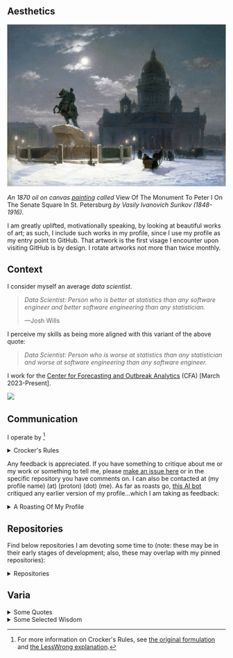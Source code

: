 ## Aesthetics

![View Of The Monument To Peter I On The Senate Square In St. Petersburg, Vasily Ivanovich Surikov (1848-1916)](https://github.com/AFg6K7h4fhy2/AFg6K7h4fhy2/raw/main/assets/profile_images/View_Of_The_Monument_To_Peter_I_On_The_Senate_Square_In_St_Petersburg_1870_Oil_On_Canvas_Realism.jpg)

_An 1870 oil on canvas [painting](https://culturical.com/view-of-the-monument-to-peter-i-on-senate-square-in-st-petersburg/) called_ View Of The Monument To Peter I On The Senate Square In St. Petersburg _by Vasily Ivanovich Surikov (1848-1916)_.

I am greatly uplifted, motivationally speaking, by looking at beautiful works of art; as such, I include such works in my profile, since I use my profile as my entry point to GitHub. That artwork is the first visage I encounter upon visiting GitHub is by design. I rotate artworks not more than twice monthly.

## Context

I consider myself an average _data scientist_.

> _Data Scientist: Person who is better at statistics than any software engineer and better software engineering than any statistician._
>
> —Josh Wills
>

I perceive my skills as being more aligned with this variant of the above quote:

> _Data Scientist: Person who is worse at statistics than any statistician and worse at software engineering than any software engineer._

I work for the [Center for Forecasting and Outbreak Analytics](https://www.cdc.gov/forecast-outbreak-analytics/index.html) (CFA) [March 2023-Present].

![](https://komarev.com/ghpvc/?username=AFg6K7h4fhy2&color=yellow&style=for-the-badge&label=NON-UNIQUE_VISITS)

## Communication

I operate by [^crocker]

<details markdown=1>
<summary>
Crocker's Rules
</summary>

> Declaring yourself to be operating by "Crocker's Rules" means that other people are allowed to optimize their messages for information, not for being nice to you.  Crocker's Rules means that you have accepted full responsibility for the operation of your own mind - if you're offended, it's your fault.  Anyone is allowed to call you a moron and claim to be doing you a favor.  (Which, in point of fact, they would be.  One of the big problems with this culture is that everyone's afraid to tell you you're wrong, or they think they have to dance around it.)  Two people using Crocker's Rules should be able to communicate all relevant information in the minimum amount of time, without paraphrasing or social formatting.  Obviously, don't declare yourself to be operating by Crocker's Rules unless you have that kind of mental discipline.
>
> Note that Crocker's Rules does not mean you can insult people; it means that other people don't have to worry about whether they are insulting you.  Crocker's Rules are a discipline, not a privilege.  Furthermore, taking advantage of Crocker's Rules does not imply reciprocity.  How could it?  Crocker's Rules are something you do for yourself, to maximize information received - not something you grit your teeth over and do as a favor.
>
> "Crocker's Rules" are named after Lee Daniel Crocker.
</details>

[^crocker]: For more information on Crocker's Rules, see [the original formulation](http://sl4.org/crocker.html) and [the LessWrong explanation](https://www.lesswrong.com/tag/crockers-rules).

Any feedback is appreciated. If you have something to critique about me or my work or something to tell me, please [make an issue here](https://github.com/AFg6K7h4fhy2/AFg6K7h4fhy2/issues) or in the specific repository you have comments on. I can also be contacted at (my profile name) (at) (proton) (dot) (me). As far as roasts go, [this AI bot](https://github-roast.pages.dev/) critiqued any earlier version of my profile...which I am taking as feedback:

<details markdown=1>
<summary>
A Roasting Of My Profile
</summary>

> Well, well, well, if it isn't the enigma of GitHub! "upx3—TM (CFA)"? Is that a name or a failed CAPTCHA test? With a bio as bland as plain toast and just a few followers, it seems like you're trying to forecast your own social life—spoiler alert: it's not looking good.
>
> You’re a Data Scientist at the CDC, yet the only thing your repositories seem to be good at is collecting dust. I see you’ve dabbled in Python, JAX, and NumPyro; too bad your coding skills are hiding away like your personality. And what’s with the fascination with paleontology and global catastrophic risk? Are you trying to model not just diseases but your own social extinction?
>
> Your readme looks more like an art critique than a professional introduction. Maybe instead of allocating your time to creating personal templates that even you can’t be bothered to star, you could take a moment to autocorrect your ambition into something a little less… unfocused?
>
> But hey, kudos for the “good health” wishes at the end—because clearly, you have plenty of time to ponder life choices while your code sits idle. Here’s hoping your next repo has as much personality as the artwork you’re so proud of.
</details>

## Repositories

Find below repositories I am devoting some time to (note: these may be in their early stages of development; also, these may overlap with my pinned repositories):

<details markdown=1>
<summary>
Repositories
</summary>

| Repository &emsp;| Description |
|:---|:---|
| [`paleo-utils`](https://github.com/AFg6K7h4fhy2/Paleo-Utils) | Tools for the author to facilitate various tasks in paleontological work, including specimen labels, systematics organization, measurement grids, and imaging utilities.  |
| [`genetic-evolution-tournament`](https://github.com/AFg6K7h4fhy2/Genetic-Evolution-Tournament) | The Genetic Evolution Tournament (GET) is a Metaculus human judgment forecasting tournament that aims to generate forecasts and scenario regarding the use of DNA and reproductive technologies on humans for treatment and enhancement.  |
| [`forecasttools-py`](https://github.com/CDCgov/forecasttools-py) | A Python package for common pre- and post-processing operations done by CFA Predict for short term forecasting, nowcasting, and scenario modeling.  |
</details>


## Varia

<details markdown=1>

<summary>
Some Quotes
</summary>

> _Organisms are born; man is made._
>
> J. D. Bernal, 1929

...

> _If some future organisms found the remains of humans only as fossils, it would not be astonished. It would place them with the monkeys; its peculiarity would only be in its bipedal gait, but bipedalism would have already been recognized as a common form of locomotion. The abnormally swollen, bubbled-up brain-capsule might draw attention; but it would hardly be evident from physiology alone that this was the species that transformed the planet in a way unlike any other in the billions of years of life's history._
>
> —Adolf Remane, 1971

...

> _If you can't explain something simply, you don't understand it well enough._
>
> —Albert Einstein

</details>


<details markdown=1>

<summary>
Some Selected Wisdom
</summary>


From _The Art Of Worldly Wisdom_ (1653) by Baltasar Gracian; translated (1892) by Joseph Jacobs. The below consists of a sample of those entries the author believes most important to his work.

> xi Cultivate those who can teach you.
>
> Let friendly intercourse be a school of knowledge, and culture be taught through conversation: thus you make your friends your teachers and mingle the pleasures of conversation with the advantages of instruction. Sensible persons thus enjoy alternating pleasures: they reap applause for what they say, and gain instruction from what they hear. We are always attracted to others by our own interest, but in this case it is of a higher kind. Wise men frequent the houses of great noblemen not because they are temples of vanity, but as theatres of good breeding. There be gentlemen who have the credit of worldly wisdom, because they are not only themselves oracles of all nobleness by their example and their behaviour, but those who surround them form a well-bred academy of worldly wisdom of the best and noblest kind.

...

> xii Nature and Art:
>
> material and workmanship. There is no beauty unadorned and no excellence that would not become barbaric if it were not supported by artifice: this remedies the evil and improves the good. Nature scarcely ever gives us the very best; for that we must have recourse to art. Without this the best of natural dispositions is uncultured, and half is lacking to any excellence if training is absent. Everyone has something unpolished without artificial training, and every kind of excellence needs some polish.

...


> xviii Application and Ability.
>
> There is no attaining eminence without both, and where they unite there is the greatest eminence. Mediocrity obtains more with application than superiority without it. Work is the price which is paid for reputation. What costs little is little worth. Even for the highest posts it is only in some cases application that is wanting, rarely the talent. To prefer moderate success in great things than eminence in a humble post has the excuse of a generous mind, but not so to be content with humble mediocrity when you could shine among the highest. Thus nature and art are both needed, and application sets on them the seal.


...



> xxiv Keep the Imagination under Control,
>
> sometimes correcting, sometimes assisting it. For it is all-important for our happiness, and even sets the reason right. It can tyrannise, and is not content with looking on, but influences and even often dominates life, causing it to be happy or burdensome according to the folly to which it leads. For it makes us either contented or discontented with ourselves. Before some it continually holds up the penalties of action, and becomes the mortifying lash of these fools. To others it promises happiness and adventure with blissful delusion. It can do all this unless the most prudent self-control keeps it in subjection.


...



> xxxv Think over Things, most over the most Important.
>
> All fools come to grief from want of thought. They never see even the half of things, and as they do not observe their own loss or gain, still less do they apply any diligence to them. Some make much of what imports little and little of much, always weighing in the wrong scale. Many never lose their common sense because they have none to lose. There are matters which should be observed with the closest attention of the mind, and thenceforth kept in its lowest depths. The wise man thinks over everything, but with a difference, most profoundly where there is some profound difficulty, and thinks that perhaps there is more in it than he thinks. Thus his comprehension extends as far as his apprehension.


...



> xlix Observation and Judgment.
>
> A man with these rules things, not they him. He sounds at once the profoundest depths; he is a phrenologist by means of physiognomy. On seeing a person he understands him and judges of his inmost nature. From a few observations he deciphers the most hidden recesses of his nature. Keen observation, subtle insight, judicious inference: with these he discovers, notices, grasps, and comprehends everything.

...


> liii Diligent and Intelligent.
>
> Diligence promptly executes what intelligence slowly excogitates. Hurry is the failing of fools; they know not the crucial point and set to work without preparation. On the other hand, the wise more often fail from procrastination; foresight begets deliberation, and remiss action often nullifies prompt judgment. Celerity is the mother of good fortune. He has done much who leaves nothing over till tomorrow. _Festina lente_ is a royal motto.


...


> lvii Slow and Sure.
>
> Early enough if well. Quickly done can be quickly undone. To last an eternity requires an eternity of preparation. Only excellence counts; only achievement endures. Profound intelligence is the only foundation for immortality. Worth much costs much. The precious metals are the heaviest.

...



> lix Finish off well.
>
> In the house of Fortune, if you enter by the gate of pleasure, you must leave by that of sorrow and vice versâ. You ought therefore to think of the finish, and attach more importance to a graceful exit than to applause on entrance. 'Tis the common lot of the unlucky to have a very fortunate outset and a very tragic end. The important point is not the vulgar applause on entrance—that comes to nearly all—but the general feeling at exit. Few in life are felt to deserve an encore. Fortune rarely accompanies anyone to the door: warmly as she may welcome the coming, she speeds but coldly the parting guest.


...



> lxxviii The Art of undertaking Things.
>
> Fools rush in through the door; for folly is always bold. The same simplicity which robs them of all attention to precautions deprives them of all sense of shame at failure. But prudence enters with more deliberation. Its forerunners are caution and care; they advance and discover whether you can also advance without danger. Every rush forward is freed from danger by caution, while fortune sometimes helps in such cases. Step cautiously where you suspect depth. Sagacity goes cautiously forward while precaution covers the ground. Nowadays there are unsuspected depths in human intercourse; you must therefore cast the lead at every step.


...



> lxxxvii Culture and Elegance.
>
> Man is born a barbarian, and only raises himself above the beast by culture. Culture therefore makes the man; the more a man, the higher. Thanks to it, Greece could call the rest of the world barbarians. Ignorance is very raw; nothing contributes so much to culture as knowledge. But even knowledge is coarse if without elegance. Not alone must our intelligence be elegant, but our desires, and above all our conversation. Some men are naturally elegant in internal and external qualities, in their thoughts, in their address, in their dress, which is the rind of the soul, and in their talents, which is its fruit. There are others, on the other hand, so gauche that everything about them, even their very excellences, is tarnished by an intolerable and barbaric want of neatness.



...


> xcix Reality and Appearance
>
> Things pass for what they seem, not for what they are. Few see inside; many take to the outside. It is not enough to be right, if right seem false and ill.


...



> cviii The Path to Greatness is along with Others.
>
> Intercourse works well: manners and taste are shared; good sense and even talent grow insensibly. Let the sanguine man then make a comrade of the lymphatic, and so with the other temperaments, so that without any forcing the golden mean is obtained. It is a great art to agree with others. The alternation of contraries beautifies and sustains the world: if it can cause harmony in the physical world, still more can it do so in the moral. Adopt this policy in the choice of friends and defendants; by joining extremes the more effective middle way is found.


...



> cxxxiii Revise your Judgments.
>
> To appeal to an inner Court of Revision makes things safe. Especially when the course of action is not clear, you gain time either to confirm or improve your decision. It affords new grounds for strengthening or corroborating your judgment. And if it is a matter of giving, the gift is the more valued from its being evidently well considered than for being promptly bestowed: long expected is highest prized. And if you have to deny, you gain time to decide how and when to mature the No that it may be made palatable. Besides, after the first heat of desire is passed the repulse of refusal is felt less keenly in cold blood. But especially when men press for a reply it is best to defer it, for as often as not that is only a feint to disarm attention.


...


> cliv Do not Believe, or Like, lightly.
>
> Maturity of mind is best shown in slow belief. Lying is the usual thing; then let belief be unusual. He that is lightly led away, soon falls into contempt. At the same time there is no necessity to betray your doubts in the good faith of others, for this adds insult to discourtesy, since you make out your informant to be either deceiver or deceived. Nor is this the only evil: want of belief is the mark of the liar, who suffers from two failings: he neither believes nor is believed. Suspension of judgment is prudent in a hearer: the speaker can appeal to his original source of information. There is a similar kind of imprudence in liking too easily, for lies may be told by deeds as well as in words, and this deceit is more dangerous for practical life.


...

> cxciv Have reasonable Views of Yourself and of your Affairs,
>
> especially in the beginning of life. Everyone has a high opinion of himself, especially those who have least ground for it. Everyone dreams of his good luck and thinks himself a wonder. Hope gives rise to extravagant promises which experience does not fulfill. Such idle imaginations merely serve as a wellspring of annoyance when disillusion comes with the true reality. The wise man anticipates such errors: he may always hope for the best, but he always expects the worst, so as to receive what comes with equanimity. True, it is wise to aim high so as to hit your mark, but not so high that you miss your mission at the very beginning of life. This correction of the ideas is necessary, because before experience comes expectation is sure to soar too high. The best panacea against folly is prudence. If a man knows the true sphere of his activity and position, he can reconcile his ideals with reality.


...



> cciv Attempt easy Tasks as if they were difficult, and difficult tasks as if they were easy.
>
> In the one case that confidence may not fall asleep, in the other that it may not be dismayed. For a thing to remain undone nothing more is needed than to think it done. On the other hand, patient industry overcomes impossibilities. Great undertakings are not to be brooded over, lest their difficulty when seen causes despair.


...



> ccxxxv Know how to Ask
>
> With some nothing easier: with others nothing so difficult. For there are men who cannot refuse: with them no skill is required. But with others their first word at all times is No; with them great art is required, and with all the propitious moment. Surprise them when in a pleasant mood, when a repast of body or soul has just left them refreshed, if only their shrewdness has not anticipated the cunning of the applicant. The days of joy are the days of favour, for joy overflows from the inner man into the outward creation. It is no use applying when another has been refused, since the objection to a No has just been overcome. Nor is it a good time after sorrow. To oblige a person beforehand is a sure way, unless he is mean.




</details>

<!--
Some documents I appreciate
such as the Universal Declaration
Of Human Rights can be added
in the future.
-->

